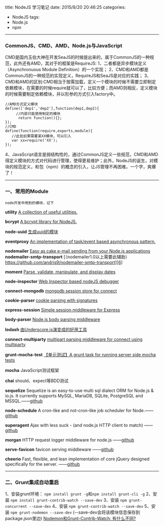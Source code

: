 title: NodeJS 学习笔记
date: 2015/8/20 20:46:25
categories:
- NodeJS
tags:
- Node.js
- npm

---

### CommonJS、CMD、AMD、Node.js与JavaScript


CMD是国内玉伯大神在开发SeaJS的时候提出来的，属于CommonJS的一种规范，此外还有AMD，其对于的框架是RequireJS:
1、二者都是异步模块定义（Asynchronuous Module Definition）的一个实现；
2、CMD和AMD都是CommonJS的一种规范的实现定义，RequireJS和SeaJS是对应的实践；
3、CMD和AMD的区别:CMD相当于按需加载，定义一个模块的时候不需要立即制定依赖模块，在需要的时候require就可以了，比较方便；而AMD则相反，定义模块的时候需要制定依赖模块，并以形参的方式引入factory中。
<!-- more -->

    //AMD方式定义模块
    define(['dep1','dep2'],function(dep1,dep2){
         //内部只能使用制定的模块
          return function(){};
    });
    //CMD
    define(function(require,exports,module){
       //此处如果需要某XX模块，可以引入
       var xx=require('XX');
    });

4、JavaScript语言是弱结构性的，通过CommonJS定义一些规范，CMD和AMD得定义模块的方式对代码进行管理，使得更易维护；此外，NodeJS的诞生，对模块的规范定义，和包（npm）的概念的引入，让JS管理不再困难，一个字，爽爆了！


---

### 一、常用的Module

`node开发中用到的模块，记下`

**utility** [A collection of useful utilities.][1] 

**bcrypt** [A bcrypt library for NodeJS.][2] 

**node-uuid** [生成uuid的模块][3]

**eventproxy** [An implementation of task/event based asynchronous pattern.][4]

**nodemailer** [Easy as cake e-mail sending from your Node.js applications][5]
**nodemailer-smtp-transport** [（nodemailer1.0以上需要此辅助）https://github.com/andris9/nodemailer-smtp-transport][6]

**moment** [Parse, validate, manipulate, and display dates][7]

**node-inspector** [Web Inspector based nodeJS debugger][8]

**connect-mongodb** [mongodb session store for connect][9]

**cookie-parser** [cookie parsing with signatures][10]

**express-session**  [Simple session middleware for Express][11]

**body-parser** [Node.js body parsing middleware][12]

**lodash** [由Underscore.js演变成的好用工具][13]

**connect-multiparty** [multipart parsing middleware for connect using multiparty][14]

**grunt-mocha-test** [【单元测试】A grunt task for running server side mocha tests][15]

**mocha** JavaScript测试框架

**chai** should、expect等BDD测试

**sequelize** Sequelize is an easy-to-use multi sql dialect ORM for Node.js & io.js. It currently supports MySQL, MariaDB, SQLite, PostgreSQL and MSSQL.——[github](http://sequelizejs.com) 

**node-schedule** A cron-like and not-cron-like job scheduler for Node.——[github](https://github.com/node-schedule/node-schedule)

**superagent** Ajax with less suck - (and node.js HTTP client to match) ——[github](http://visionmedia.github.com/superagent/)

**morgan** HTTP request logger middleware for node.js ——[github](https://github.com/expressjs/morgan)

**serve-favicon** favicon serving middleware ——[github](https://github.com/expressjs/serve-favicon)

**cheerio** Fast, flexible, and lean implementation of core jQuery designed specifically for the server. ——[github](http://cheeriojs.github.io/cheerio/)

---


### 二、Grunt集成自动重启

1、安装grunt环境： `npm install grunt -g`和`npm install grunt-cli -g`
2、安装 `npm install grunt-contrib-watch --save-dev`
3、安装 `npm grunt-concurrent --save-dev`
4、安装 `npm grunt-contrib-watch --save-dev`
5、安装 `npm grunt-nodemon --save-dev`
(--save-dev会将该模块信息保存到package.json里边)
[Nodemon和Grunt-Contrib-Watch: 有什么不同?][16]


  [1]: https://www.npmjs.com/package/utility
  [2]: https://www.npmjs.com/package/bcrypt
  [3]: https://www.npmjs.com/package/node-uuid
  [4]: https://www.npmjs.com/package/eventproxy
  [5]: https://www.npmjs.com/package/nodemailer
  [6]: https://github.com/andris9/nodemailer-smtp-transport
  [7]: https://www.npmjs.com/package/moment
  [8]: https://www.npmjs.com/package/node-inspector
  [9]: https://www.npmjs.com/package/connect-mongodb
  [10]: https://www.npmjs.com/package/cookie-parser
  [11]: https://www.npmjs.com/package/express-session
  [12]: https://www.npmjs.com/package/body-parser
  [13]: https://lodash.com/
  [14]: https://www.npmjs.com/package/connect-multiparty
  [15]: https://www.npmjs.com/package/grunt-mocha-test
  [16]: http://blog.csdn.net/allgis/article/details/46572815